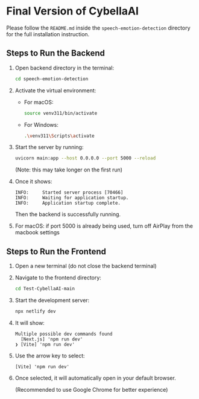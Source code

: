 # Final Version of CybellaAI

Please follow the `README.md` inside the `speech-emotion-detection` directory for the full installation instruction.

## Steps to Run the Backend

1. Open backend directory in the terminal:

    ```bash
    cd speech-emotion-detection
    ```

2. Activate the virtual environment:

    - For macOS:
        ```bash
        source venv311/bin/activate
        ```
    - For Windows:
        ```bash
        .\venv311\Scripts\activate
        ```

3. Start the server by running:

    ```bash
    uvicorn main:app --host 0.0.0.0 --port 5000 --reload
    ```

    (Note: this may take longer on the first run)

4. Once it shows:

    ```
    INFO:     Started server process [70466]
    INFO:     Waiting for application startup.
    INFO:     Application startup complete.
    ```

    Then the backend is successfully running.

5. For macOS: if port 5000 is already being used, turn off AirPlay from the macbook settings

## Steps to Run the Frontend

1. Open a new terminal (do not close the backend terminal)

2. Navigate to the frontend directory:

    ```bash
    cd Test-CybellaAI-main
    ```

3. Start the development server:

    ```bash
    npx netlify dev
    ```

4. It will show:

    ```
    Multiple possible dev commands found 
      [Next.js] 'npm run dev' 
    ❯ [Vite] 'npm run dev' 
    ```

5. Use the arrow key to select:
    
    ```
    [Vite] 'npm run dev'
    ```

6. Once selected, it will automatically open in your default browser.

    (Recommended to use Google Chrome for better experience)

